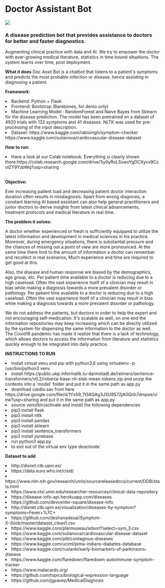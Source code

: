 <H1> Doctor Assistant Bot </H1>
<img src ="https://github.com/teamUBUNTU/Doc-Assist-BOT/blob/main/static/logo.jpg"></img>
<H3> A disease prediction bot that provides assistance to doctors for better and faster diagnostics.</H3>

Augmenting clinical practice with data and AI. We try to empower the doctor with ever-growing medical literature, statistics in time bound situations. The system learns over time, post deployment. 

<b>What it does</B>
Doc Assit Bot is a chatbot that listens to a patient's symptoms and predicts the most probable infection or disease, hence assisting in diagnosing a patient.

<b>Framework:</B>
<li>Backend: Python + Flask 
<li>Frontend: Bootstrap (Barebones, for demo only)
<li>Machine Learning Model : RandomForest and Naive Bayes from Sklearn for the disease prediction. The model has been pretrained on a dataset of 4920 trials with 132 symptoms and 41 diseases. NLTK was used for pre-processing of the input description.

<li>Dataset: https://www.kaggle.com/rabisingh/symptom-checker
  https://www.kaggle.com/sulianova/cardiovascular-disease-dataset
  
<b>How to run:</B>
<li> Have a look at our Colab notebook. Everything is clearly shown there:https://colab.research.google.com/drive/1iy0yRoLSxwoYgDCXyvx9CzolZY9YzbWq?usp=sharing</li><br>

<b>Objective:</b> 

Ever increasing patient load and decreasing patient doctor interaction duration often results in misdiagnosis. Apart from wrong diagnosis, a constant learning AI based assistant can also help general practitioners and junior doctors to derive insights from latest clinical advancements, treatment protocols and medical literature in real time. 

<b>The problem it solves:</b> 
<p>A doctor whether experienced or fresh is sufficiently equipped to utilize the latest information and development in medical sciences in his practice.
Moreover, during emergency situations, there is substantial pressure and the chances of missing out a point of view are more pronounced. At the same time there limit to the amount of information a doctor can remember and recollect in real scenarios,
Much experience and time are required to get good at this. </p>
<p>Also, the disease and human response are biased by the demographics, age group, etc. Per patient time available to a doctor is reducing due to a high caseload.
Often the vast experience itself of a clinician may result in bias while making a diagnosis towards a more prevalent disorder or pathology. Per patient time available to a doctor is reducing due to a high caseload.
Often the vast experience itself of a clinician may result in bias while making a diagnosis towards a more prevalent disorder or pathology.</p>
<p>
We do not address the patients, but doctors in order to help the expert and not encouraging self-medication. 
It's scalable as well, on one end the information repositories may keep increasing which can be directly utilized by the system for dispensing the same information to the doctor as well. The Covid19 pandemic has made it realize that there is a lack of technology, which allows doctors to access the information from literature and statistics quickly enough to be integrated into daily practice.
</p>

<b>INSTRUCTIONS TO RUN</B>
<li>install virtual venu and pip with python3.6 using virtualenv -p /usr/bin/python3 venv
<li> install https://public.ukp.informatik.tu-darmstadt.de/reimers/sentence-transformers/v0.2/roberta-base-nli-stsb-mean-tokens.zip and unzip the contents into a 'model' folder and put it in the same path as app.py
<li> download cardio.sav from here https://drive.google.com/file/d/1Yx59_Tt58QAg3JSU8572jA0Qnh7dmpse/view?usp=sharing and put it in the same path as app.py
<li>source venv/bin/activate and install the following dependencies 
<li> pip3 install flask
<li> pip3 install nltk
<li> pip3 install pandas
<li> pip3 install sklearn
<li> pip3 install sentence_transformers
<li> pip3 install pyrebase
<li> run python3 app.py 
<li> to exit out of the virtual env type <i>deactivate</i>
  
<b>Dataset to add</B>

<li> http://disnet.ctb.upm.es/
<li> https://data.euro.who.int/cisid/
<li> https://www.nlm.nih.gov/research/umls/sourcereleasedocs/current/DDB/stats.html
<li> https://www.ctsi.umn.edu/researcher-resources/clinical-data-repository
<li> https://disease-info-api.herokuapp.com/diseases
<li> https://github.com/devcenter-square/disease-info
<li> http://disnet.ctb.upm.es/visualization/diseases-by-symptom?symptoms=Fever+%7C+
<li> https://github.com/deshanadesai/Symptom-X-/blob/master/dataset_clean1.csv
<li> https://www.kaggle.com/plarmuseau/sdsort?select=sym_3.csv
<li> https://www.kaggle.com/sulianova/cardiovascular-disease-dataset
<li> https://www.kaggle.com/pitt/contagious-diseases
<li> https://www.kaggle.com/uciml/pima-indians-diabetes-database
<li> https://www.kaggle.com/ruslankl/early-biomarkers-of-parkinsons-disease
<li> https://www.kaggle.com/flaredown/flaredown-autoimmune-symptom-tracker
<li> https://www.malacards.org/
<li> https://github.com/topics/biological-expression-language
<li> https://github.com/jgpavez/MedicalDiagnosis
